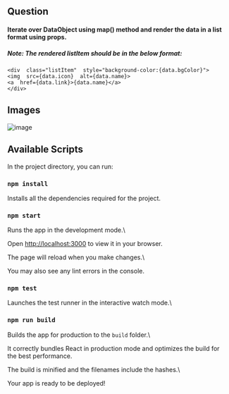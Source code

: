 
## Question

  

#### Iterate over DataObject using map() method and render the data in a list format using props.

>

##### Note: The rendered listItem should be in the below format:

  


    <div  class="listItem"  style="background-color:{data.bgColor}">
    <img  src={data.icon}  alt={data.name}>
    <a  href={data.link}>{data.name}</a>
    </div>

  
  

## Images

  

![image](https://i.imgur.com/YFW4vjq.png)

  
  

## Available Scripts

  

In the project directory, you can run:

  

### `npm install`

  

Installs all the dependencies required for the project.

  

### `npm start`

  

Runs the app in the development mode.\

Open [http://localhost:3000](http://localhost:3000) to view it in your browser.

  

The page will reload when you make changes.\

You may also see any lint errors in the console.

  

### `npm test`

  

Launches the test runner in the interactive watch mode.\

  

### `npm run build`

  

Builds the app for production to the `build` folder.\

It correctly bundles React in production mode and optimizes the build for the best performance.

  

The build is minified and the filenames include the hashes.\

Your app is ready to be deployed!